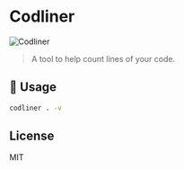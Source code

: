 # Codliner

![Codliner](https://socialify.git.ci/Klrohias/Codliner/image?description=1&forks=1&issues=1&language=1&name=1&owner=1&pulls=1&stargazers=1&theme=Dark)

> A tool to help count lines of your code.

## 🍉 Usage
```bash
codliner . -v
```

## License
MIT